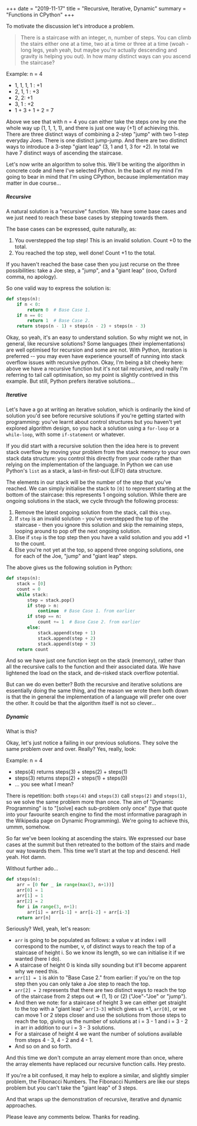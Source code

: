 +++
date = "2019-11-17"
title = "Recursive, Iterative, Dynamic"
summary = "Functions in CPython"
+++

To motivate the discussion let's introduce a problem.

> There is a staircase with an integer, n, number of steps. You can climb the stairs either one at a time, two at a time or three at a time (woah - long legs, yeah yeah, but maybe you're actually descending and gravity is helping you out). In how many distinct ways can you ascend the staircase?

Example: n = 4

<ul>
    <li>1, 1, 1, 1 :  +1</li>
    <li>2, 1, 1 :  +3</li>
    <li>2, 2:  +1</li>
    <li>3, 1 :  +2</li>
    <li>1 + 3 + 1 + 2 = 7</li>
</ul>

Above we see that with n = 4 you can either take the steps one by one the whole way up (1, 1, 1, 1), and there is just one way (+1) of achieving this. There are three distinct ways of combining a 2-step "jump" with two 1-step everyday Joes. There is one distinct jump-jump. And there are two distinct ways to introduce a 3-step "giant leap" (3, 1 and 1, 3 for +2). In total we have 7 distinct ways of ascending the staircase.

Let's now write an algorithm to solve this. We'll be writing the algorithm in concrete code and here I've selected Python. In the back of my mind I'm going to bear in mind that I'm using CPython, because implementation may matter in due course...

##### Recursive  
A natural solution is a "recursive" function. We have some base cases and we just need to reach these base cases by stepping towards them.

The base cases can be expressed, quite naturally, as:
<ol>
    <li>You overstepped the top step! This is an invalid solution. Count +0 to the total.</li>
    <li>You reached the top step, well done! Count +1 to the total.</li>
</ol>
If you haven't reached the base case then you just recurse on the three possibilities: take a Joe step, a "jump", and a "giant leap" (ooo, Oxford comma, no apology).

So one valid way to express the solution is:

```python
def steps(n):
    if n < 0:
        return 0  # Base Case 1.
    if n == 0:
        return 1  # Base Case 2.
    return steps(n - 1) + steps(n - 2) + steps(n - 3)
```

Okay, so yeah, it's an easy to understand solution. So why might we not, in general, like recursive solutions? Some languages (their implementations) are well optimised for recursion and some are not. With Python, iteration is preferred -- you may even have experience yourself of running into stack overflow issues with recursive python. Okay, I'm being a bit cheeky here: above we have a recursive function but it's not tail recursive, and really I'm referring to tail call optimisation, so my point is slightly contrived in this example. But still, Python prefers iterative solutions...


##### Iterative

Let's have a go at writing an iterative solution, which is ordinarily the kind of solution you'd see before recursive solutions if you're getting started with programming: you've learnt about control structures but you haven't yet explored algorithm design, so you hack a solution using a `for-loop` or a `while-loop`, with some `if-statement` or whatever.

If you did start with a recursive solution then the idea here is to prevent stack overflow by moving your problem from the stack memory to your own stack data structure: you control this directly from your code rather than relying on the implementation of the language. In Python we can use Python's `list` as a stack, a last-in first-out (LIFO) data structure.

The elements in our stack will be the number of the step that you've reached. We can simply initialise the stack to `[0]` to represent starting at the bottom of the staircase: this represents 1 ongoing solution. While there are ongoing solutions in the stack, we cycle through the following process:

<ol>
    <li>Remove the latest ongoing solution from the stack, call this <code>step</code>.</li>
    <li>If <code>step</code> is an invalid solution - you've overstepped the top of the staircase - then you ignore this solution and skip the remaining steps, looping around to pop off the next ongoing solution.</li>
    <li>Else if <code>step</code> is the top step then you have a valid solution and you add +1 to the count.</li>
    <li>Else you're not yet at the top, so append three ongoing solutions, one for each of the Joe, "jump" and "giant leap" steps.</li>
</ol>

The above gives us the following solution in Python:

```python
def steps(n):
    stack = [0]
    count = 0
    while stack:
        step = stack.pop()
        if step > n:
            continue  # Base Case 1. from earlier
        if step == n:
            count += 1  # Base Case 2. from earlier
        else:
            stack.append(step + 1)
            stack.append(step + 2)
            stack.append(step + 3)
    return count
```

And so we have just one function kept on the stack (memory), rather than all the recursive calls to the function and their associated data. We have lightened the load on the stack, and de-risked stack overflow potential.

But can we do even better? Both the recursive and iterative solutions are essentially doing the same thing, and the reason we wrote them both down is that the in general the implementation of a language will prefer one over the other. It could be that the algorithm itself is not so clever...

##### Dynamic

What is this?

Okay, let's just notice a failing in our previous solutions. They solve the same problem over and over. Really? Yes, really, look:

Example: n = 4

<ul>
    <li>steps(4) returns steps(3) + steps(2) + steps(1)</li>
    <li>steps(3) returns steps(2) + steps(1) + steps(0)</li>
    <li>... you see what I mean?</li>
</ul>

There is repetition: both `steps(4)` and `steps(3)` call `steps(2)` and `steps(1)`, so we solve the same problem more than once. The aim of "Dynamic Programming" is to "[solve] each sub-problem only once" (type that quote into your favourite search engine to find the most informative paragraph in the Wikipedia page on Dynamic Programming). We're going to achieve this, ummm, somehow.

So far we've been looking at ascending the stairs. We expressed our base cases at the summit but then retreated to the bottom of the stairs and made our way towards them. This time we'll start at the top and descend. Hell yeah. Hot damn.

Without further ado...

```python
def steps(n):
    arr = [0 for _ in range(max(3, n+1))]
    arr[0] = 1
    arr[1] = 1
    arr[2] = 2
    for i in range(3, n+1):
        arr[i] = arr[i-1] + arr[i-2] + arr[i-3]
    return arr[n]
```

Seriously? Well, yeah, let's reason:

<ul>
    <li><code>arr</code> is going to be populated as follows: a value v at index i will correspond to the number, v, of distinct ways to reach the top of a staircase of height i. So we know its length, so we can initialise it if we wanted (here I do).</li>
    <li>A staircase of height 0 is kinda silly sounding but it'll become apparent why we need this.</li>
    <li><code>arr[1] = 1</code> is akin to "Base Case 2." from earlier: if you're on the top step then you can only take a Joe step to reach the top.</li>
    <li><code>arr[2] = 2</code> represents that there are two distinct ways to reach the top of the staircase from 2 steps out => (1, 1) or (2) ("Joe"-"Joe" or "jump").</li>
    <li>And then we note: for a staircase of height 3 we can either get straight to the top with a "giant leap" <code>arr[3-3]</code> which gives us +1, <code>arr[0]</code>, or we can move 1 or 2 steps closer and use the solutions from those steps to reach the top, giving us the number of solutions at i = 3 - 1 and i = 3 - 2 in arr in addition to our i = 3 - 3 solutions.</li>
    <li>For a staircase of height 4 we want the number of solutions available from steps 4 - 3, 4 - 2 and 4 - 1.</li>
    <li>And so on and so forth.</li>
</ul>

And this time we don't compute an array element more than once, where the array elements have replaced our recursive function calls. Hey presto.

If you're a bit confused, it may help to explore a similar, and slightly simpler problem, the Fibonacci Numbers. The Fibonacci Numbers are like our steps problem but you can't take the "giant leap" of 3 steps.

And that wraps up the demonstration of recursive, iterative and dynamic approaches.

Please leave any comments below. Thanks for reading.

